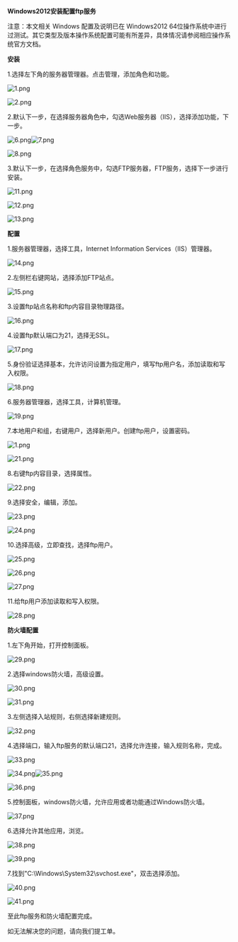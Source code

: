 **Windows2012安装配置ftp服务**

注意：本文相关 Windows 配置及说明已在 Windows2012 64位操作系统中进行过测试。其它类型及版本操作系统配置可能有所差异，具体情况请参阅相应操作系统官方文档。

**安装**

1.选择左下角的服务器管理器。点击管理，添加角色和功能。

![1.png](https://img1.jcloudcs.com/cms/ccfec268-bf81-4cd6-9349-91f07c0c70a620170814111707.png)

![2.png](https://img1.jcloudcs.com/cms/d3f5f084-83b5-4c60-8c03-2c3ec57ecc7320170814111729.png)

2.默认下一步，在选择服务器角色中，勾选Web服务器（IIS），选择添加功能，下一步。

![6.png](https://img1.jcloudcs.com/cms/fec8db46-2548-434c-beb1-6a98629a2aa820170814112047.png)![7.png](https://img1.jcloudcs.com/cms/ffb0a650-ad00-41dc-8c9c-c11ed9ff04a120170814112052.png)

![8.png](https://img1.jcloudcs.com/cms/1be5683d-7c86-428f-8db6-553412c85ca520170814112338.png)

3.默认下一步，在选择角色服务中，勾选FTP服务器，FTP服务，选择下一步进行安装。

![11.png](https://img1.jcloudcs.com/cms/29c58234-68f0-4772-a4dd-1345d789d25a20170814112849.png)

![12.png](https://img1.jcloudcs.com/cms/7c2899ea-b8ab-4275-8f55-0f476192d87720170814112939.png)

![13.png](https://img1.jcloudcs.com/cms/776b6fe6-7a74-4961-9144-0cdb4f8ad7da20170814113011.png)

**配置**

1.服务器管理器，选择工具，Internet Information Services（IIS）管理器。

![14.png](https://img1.jcloudcs.com/cms/198143b2-8b4c-41f0-b8ba-5c6aeac0d3d820170814113708.png)

2.左侧栏右键网站，选择添加FTP站点。

![15.png](https://img1.jcloudcs.com/cms/a574eba6-3cb9-4d3c-b425-613457e8f02d20170814114137.png)

3.设置ftp站点名称和ftp内容目录物理路径。

![16.png](https://img1.jcloudcs.com/cms/dcd2d34c-5fdd-49fe-991c-532136bfb92420170814114405.png)

4.设置ftp默认端口为21，选择无SSL。

![17.png](https://img1.jcloudcs.com/cms/9b32abb8-d434-40e9-bfca-5fc4d38db38920170814114615.png)

5.身份验证选择基本，允许访问设置为指定用户，填写ftp用户名，添加读取和写入权限。

![18.png](https://img1.jcloudcs.com/cms/80a1dbc0-1a06-45d0-86a9-6e2e23586af520170814114757.png)

6.服务器管理器，选择工具，计算机管理。

![19.png](https://img1.jcloudcs.com/cms/8d83b557-71de-4da3-9edf-d0fe571fec5b20170814144034.png)

7.本地用户和组，右键用户，选择新用户。创建ftp用户，设置密码。

![1.png](https://img1.jcloudcs.com/cms/1ba3add7-ef53-4e0c-bac1-7e71cff3871120171025151013.png)

![21.png](https://img1.jcloudcs.com/cms/dce4d6ab-046a-4c82-be30-535501d01f8320170814144408.png)

8.右键ftp内容目录，选择属性。

![22.png](https://img1.jcloudcs.com/cms/61e3839e-01a3-4e55-99f3-2c0a04d62ecd20170814144619.png)

9.选择安全，编辑，添加。

![23.png](https://img1.jcloudcs.com/cms/08b463b8-71f1-4a82-b507-2f8af139428220170814144722.png)

![24.png](https://img1.jcloudcs.com/cms/afbfd5c8-3b03-4c83-915b-7d6ab77f543220170814144739.png)

10.选择高级，立即查找，选择ftp用户。

![25.png](https://img1.jcloudcs.com/cms/034809fb-4677-4775-9cef-3d10c8b916fc20170814144946.png)

![26.png](https://img1.jcloudcs.com/cms/003f9c02-66c6-4fe8-bcb8-4eee273dcb4e20170814145014.png)

![27.png](https://img1.jcloudcs.com/cms/e06a34f3-1a92-4dcd-9141-8c0cfe82e45920170814145027.png)

11.给ftp用户添加读取和写入权限。

![28.png](https://img1.jcloudcs.com/cms/e519883c-fcdf-4a6b-bf59-0302ee1c8fa420170814145111.png)

**防火墙配置**

1.左下角开始，打开控制面板。

![29.png](https://img1.jcloudcs.com/cms/eb1d3a38-0eeb-477d-a8e1-2f204990610520170814151953.png)

2.选择windows防火墙，高级设置。

![30.png](https://img1.jcloudcs.com/cms/5935edf1-81cc-4299-8bc3-eef0dac21a5920170814152109.png)

![31.png](https://img1.jcloudcs.com/cms/fe1dda6d-47b5-4eb1-a57a-74e83cc5749720170814152135.png)

3.左侧选择入站规则，右侧选择新建规则。

![32.png](https://img1.jcloudcs.com/cms/aa50ca32-405c-4d9e-9507-4ab22b21250620170814152257.png)

4.选择端口，输入ftp服务的默认端口21，选择允许连接，输入规则名称，完成。

![33.png](https://img1.jcloudcs.com/cms/45d4a1ee-9f50-45eb-8f11-0b688abc838620170814152702.png)

![34.png](https://img1.jcloudcs.com/cms/b1757933-8ed0-43db-ab99-d5f824c5e34220170814152722.png)![35.png](https://img1.jcloudcs.com/cms/0b2b0110-1c4b-4441-9558-60c0f8cd56df20170814152742.png)

![36.png](https://img1.jcloudcs.com/cms/994f9bbf-3b96-41d4-8840-aa77022e578420170814152756.png)

5.控制面板，windows防火墙，允许应用或者功能通过Windows防火墙。

![37.png](https://img1.jcloudcs.com/cms/914bb5ea-a13f-4fe8-8955-7be56071c11420170814153743.png)

6.选择允许其他应用，浏览。

![38.png](https://img1.jcloudcs.com/cms/02c23404-e09f-4dfd-bd41-b97e06f0595120170814153835.png)

![39.png](https://img1.jcloudcs.com/cms/cd75ced0-9986-4eca-a83e-55fc69d480d420170814153904.png)

7.找到"C:\Windows\System32\svchost.exe"，双击选择添加。

![40.png](https://img1.jcloudcs.com/cms/b108dc38-ba50-4d8e-b2d5-730b2cd8cbb320170814154105.png)

![41.png](https://img1.jcloudcs.com/cms/cf09fd01-5fcf-4ea5-89df-6b9407047f9e20170814154138.png)

至此ftp服务和防火墙配置完成。

如无法解决您的问题，请向我们提工单。